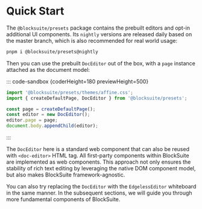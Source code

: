 # Quick Start

The `@blocksuite/presets` package contains the prebuilt editors and opt-in additional UI components. Its `nightly` versions are released daily based on the master branch, which is also recommended for real world usage:

```sh
pnpm i @blocksuite/presets@nightly
```

Then you can use the prebuilt `DocEditor` out of the box, with a `page` instance attached as the document model:

::: code-sandbox {coderHeight=180 previewHeight=500}

```ts /index.ts [active]
import '@blocksuite/presets/themes/affine.css';
import { createDefaultPage, DocEditor } from '@blocksuite/presets';

const page = createDefaultPage();
const editor = new DocEditor();
editor.page = page;
document.body.appendChild(editor);
```

:::

The `DocEditor` here is a standard web component that can also be reused with `<doc-editor>` HTML tag. All first-party components within BlockSuite are implemented as web components. This approach not only ensures the stability of rich text editing by leveraging the native DOM component model, but also makes BlockSuite framework-agnostic.

You can also try replacing the `DocEditor` with the `EdgelessEditor` whiteboard in the same manner. In the subsequent sections, we will guide you through more fundamental components of BlockSuite.
